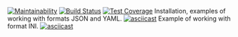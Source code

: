 [![Maintainability](https://api.codeclimate.com/v1/badges/68d744fa3ca67c77d692/maintainability)](https://codeclimate.com/github/AnnaMaetz/frontend-project-lvl2/maintainability)
[![Build Status](https://travis-ci.org/AnnaMaetz/frontend-project-lvl2.svg?branch=master)](https://travis-ci.org/AnnaMaetz/frontend-project-lvl2)
[![Test Coverage](https://api.codeclimate.com/v1/badges/68d744fa3ca67c77d692/test_coverage)](https://codeclimate.com/github/AnnaMaetz/frontend-project-lvl2/test_coverage)
Installation, examples of working with formats JSON and YAML.
[![asciicast](https://asciinema.org/a/270428.svg)](https://asciinema.org/a/270428)
Example of working with format INI.
[![asciicast](https://asciinema.org/a/270618.svg)](https://asciinema.org/a/270618)